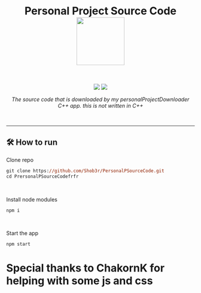 <h1 align="center">
Personal Project Source Code
<br>
<sub>
<img src="https://user-images.githubusercontent.com/120770627/213265967-49dfaac0-d48a-42ab-96cd-1eb181f8d1d8.png" width=128>

</sub>
</h3>
<br>
<p align="center">
  <img src="https://img.shields.io/badge/Electron-191970?style=for-the-badge&logo=Electron&logoColor=white">
  <img src="https://img.shields.io/badge/node.js-6DA55F?style=for-the-badge&logo=node.js&logoColor=white">
</p>
<p align="center"><i>The source code that is downloaded by my personalProjectDownloader C++ app. this is not written in C++</i></p>
<br>
<hr>
<h2>🛠️ How to run</h2>
<p>Clone repo</p>

```ps
git clone https://github.com/Shob3r/PersonalPSourceCode.git
cd PrersonalPSourceCodefrfr
```

<br>
<p>Install node modules</p>

```ps
npm i
```

<br>
<p>Start the app</p>

```ps
npm start
```
# Special thanks to ChakornK for helping with some js and css
